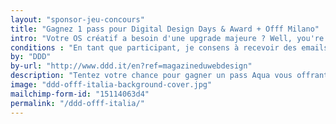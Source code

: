 ```yaml
---
layout: "sponsor-jeu-concours"
title: "Gagnez 1 pass pour Digital Design Days & Award + Offf Milano"
intro: "Votre OS créatif a besoin d'une upgrade majeure ? Well, you're in luck... <br />Tentez votre chance pour gagner un pass Aqua vous offrant 3 jours de conférences pour stimuler votre créativité – 27•28•29 octobre à Milan."
conditions : "En tant que participant, je consens à recevoir des emails de la part du Magazine du Webdesign."
by: "DDD"
by-url: "http://www.ddd.it/en?ref=magazineduwebdesign"
description: "Tentez votre chance pour gagner un pass Aqua vous offrant 3 jours de conférences pour stimuler votre créativité."
image: "ddd-offf-italia-background-cover.jpg"
mailchimp-form-id: "15114063d4"
permalink: "/ddd-offf-italia/"
---
```


